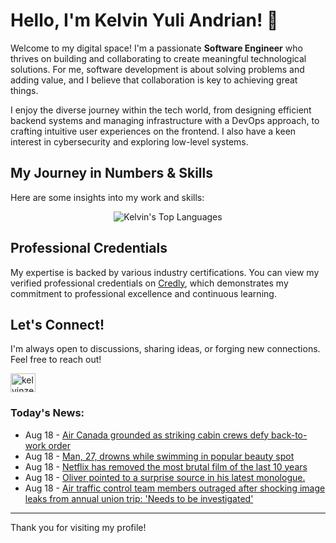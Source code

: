 # Hello, I'm Kelvin Yuli Andrian! 👋

Welcome to my digital space! I'm a passionate **Software Engineer** who thrives on building and collaborating to create meaningful technological solutions. For me, software development is about solving problems and adding value, and I believe that collaboration is key to achieving great things.

I enjoy the diverse journey within the tech world, from designing efficient backend systems and managing infrastructure with a DevOps approach, to crafting intuitive user experiences on the frontend. I also have a keen interest in cybersecurity and exploring low-level systems.

## My Journey in Numbers & Skills

Here are some insights into my work and skills:

<p align="center">
  <img src="https://github-readme-stats.vercel.app/api/top-langs/?username=kelvinzer0&layout=compact&theme=radical" alt="Kelvin's Top Languages" />
</p>

## Professional Credentials

My expertise is backed by various industry certifications. You can view my verified professional credentials on [Credly](https://www.credly.com/users/kelvin-yuli-andrian/badges), which demonstrates my commitment to professional excellence and continuous learning.

## Let's Connect!

I'm always open to discussions, sharing ideas, or forging new connections. Feel free to reach out!

<p align="left">
    <a href="https://linkedin.com/in/kelvinzero" target="blank"><img align="center" src="https://cdn.jsdelivr.net/npm/simple-icons@3.0.1/icons/linkedin.svg" alt="kelvinzero" height="30" width="40" /></a>
</p>

### Today's News:

<!-- feed start -->
- Aug 18 - [Air Canada grounded as striking cabin crews defy back-to-work order](https://www.yahoo.com/news/articles/air-canada-grounded-striking-cabin-070625427.html)
- Aug 18 - [Man, 27, drowns while swimming in popular beauty spot](https://www.yahoo.com/news/articles/man-27-drowns-while-swimming-073955158.html)
- Aug 18 - [Netflix has removed the most brutal film of the last 10 years](https://www.yahoo.com/news/articles/netflix-removing-most-brutal-film-063620876.html)
- Aug 18 - [Oliver pointed to a surprise source in his latest monologue.](https://www.yahoo.com/news/videos/senior-white-house-correspondent-jacqui-043826600.html)
- Aug 18 - [Air traffic control team members outraged after shocking image leaks from annual union trip: 'Needs to be investigated'](https://www.yahoo.com/news/articles/air-traffic-control-team-members-040000539.html)
<!-- feed end -->

---

Thank you for visiting my profile!
